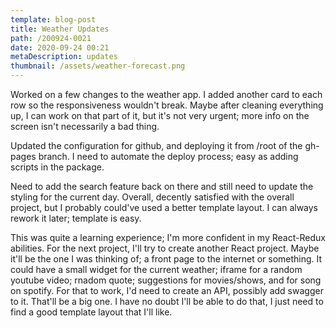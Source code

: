 ```yaml
---
template: blog-post
title: Weather Updates
path: /200924-0021
date: 2020-09-24 00:21
metaDescription: updates
thumbnail: /assets/weather-forecast.png
---
```

Worked on a few changes to the weather app.  I added another card to each row so the responsiveness wouldn't break.  Maybe after cleaning everything up, I can work on that part of it, but it's not very urgent; more info on the screen isn't necessarily a bad thing.

Updated the configuration for github, and deploying it from /root of the gh-pages branch.  I need to automate the deploy process; easy as adding scripts in the package.

Need to add the search feature back on there and still need to update the styling for the current day.  Overall, decently satisfied with the overall project, but I probably could've used a better template layout.  I can always rework it later; template is easy.  

This was quite a learning experience; I'm more confident in my React-Redux abilities.  For the next project, I'll try to create another React project.  Maybe it'll be the one I was thinking of; a front page to the internet or something.  It could have a small widget for the current weather; iframe for a random youtube video; rnadom quote; suggestions for movies/shows, and for song on spotify.  For that to work, I'd need to create an API, possibly add swagger to it.  That'll be a big one.  I have no doubt I'll be able to do that, I just need to find a good template layout that I'll like.